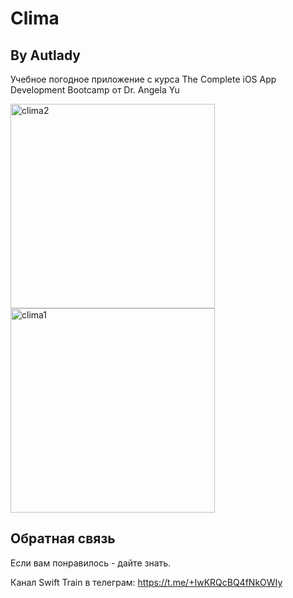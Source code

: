 # Clima

## By Autlady 

Учебное погодное приложение с курса The Complete iOS App Development Bootcamp от Dr. Angela Yu 

<img width="327" alt="clima2" src="https://user-images.githubusercontent.com/98653699/165801288-5912072d-1399-4234-8ddb-4f378e043545.png">

<img width="327" alt="clima1" src="https://user-images.githubusercontent.com/98653699/165774618-ca199baf-28d0-44b6-9943-0636f14f4edc.png">


## Обратная связь

Если вам понравилось - дайте знать. 

Канал Swift Train в телеграм: 
 https://t.me/+IwKRQcBQ4fNkOWIy

